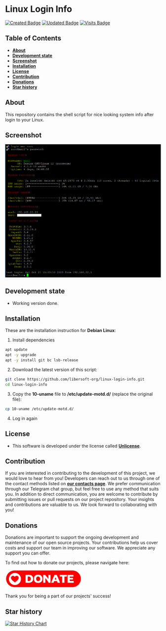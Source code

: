 # Linux Login Info

[![Created Badge](https://badges.pufler.dev/created/libersoft-org/linux-login-info)](https://badges.pufler.dev) [![Updated Badge](https://badges.pufler.dev/updated/libersoft-org/linux-login-info)](https://badges.pufler.dev) [![Visits Badge](https://badges.pufler.dev/visits/libersoft-org/linux-login-info)](https://badges.pufler.dev)

## Table of Contents
- [**About**](#about)
- [**Development state**](#development-state)
- [**Screenshot**](#screenshot)
- [**Installation**](#installation)
- [**License**](#license)
- [**Contribution**](#contribution)
- [**Donations**](#donations)
- [**Star history**](#star-history)

## About

This repository contains the shell script for nice looking system info after login to your Linux.

## Screenshot

<p align="center">
 <img src="screenshot.webp" alt="Linux Login Info" />
</p>

## Development state

- Working version done.

## Installation

These are the installation instruction for **Debian Linux**:

1. Install dependencies

```bash
apt update
apt -y upgrade
apt -y install git bc lsb-release
```

2. Download the latest version of this script:

```bash
git clone https://github.com/libersoft-org/linux-login-info.git
cd linux-login-info
```

3. Copy the **10-uname** file to **/etc/update-motd.d/** (replace the original file):

```bash
cp 10-uname /etc/update-motd.d/
```

4. Log in again

## License

- This software is developed under the license called [**Unlicense**](./LICENSE).

## Contribution

If you are interested in contributing to the development of this project, we would love to hear from you! Developers can reach out to us through one of the contact methods listed on [**our contacts page**](https://libersoft.org/contacts). We prefer communication through our Telegram chat group, but feel free to use any method that suits you.
In addition to direct communication, you are welcome to contribute by submitting issues or pull requests on our project repository. Your insights and contributions are valuable to us. We look forward to collaborating with you!

## Donations

Donations are important to support the ongoing development and maintenance of our open source projects. Your contributions help us cover costs and support our team in improving our software. We appreciate any support you can offer.

To find out how to donate our projects, please navigate here:

[![Donate](https://raw.githubusercontent.com/libersoft-org/documents/main/donate.png)](https://libersoft.org/donations)

Thank you for being a part of our projects' success!

## Star history

[![Star History Chart](https://api.star-history.com/svg?repos=libersoft-org/linux-login-info&type=Date)](https://star-history.com/#libersoft-org/linux-login-info&Date)
